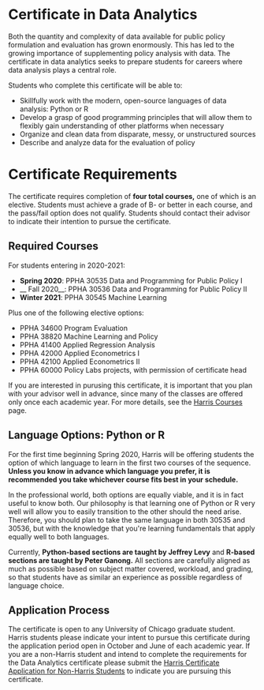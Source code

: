 # Certificate in Data Analytics

Both the quantity and complexity of data available for public policy formulation and evaluation has grown enormously. This has led to the growing importance of supplementing policy analysis with data. The certificate in data analytics seeks to prepare students for careers where data analysis plays a central role.

Students who complete this certificate will be able to:

  * Skillfully work with the modern, open-source languages of data analysis: Python or R
  * Develop a grasp of good programming principles that will allow them to flexibly gain understanding of other platforms when necessary
  * Organize and clean data from disparate, messy, or unstructured sources
  * Describe and analyze data for the evaluation of policy
  
# Certificate Requirements

The certificate requires completion of __four total courses,__ one of which is an elective. Students must achieve a grade of B- or better in each course, and the pass/fail option does not qualify. Students should contact their advisor to indicate their intention to pursue the certificate.

## Required Courses

For students entering in 2020-2021:

  * __Spring 2020__: PPHA 30535 Data and Programming for Public Policy I
  * __  Fall 2020__: PPHA 30536 Data and Programming for Public Policy II
  * __Winter 2021__: PPHA 30545 Machine Learning

Plus one of the following elective options:

  * PPHA 34600 Program Evaluation
  * PPHA 38820 Machine Learning and Policy
  * PPHA 41400 Applied Regression Analysis
  * PPHA 42000 Applied Econometrics I
  * PPHA 42100 Applied Econometrics II
  * PPHA 60000 Policy Labs projects, with permission of certificate head
  
If you are interested in purusing this certificate, it is important that you plan with your advisor well in advance, since many of the classes are offered only once each academic year. For more details, see the [Harris Courses](https://harris.uchicago.edu/academics/programs-degrees/courses) page.

## Language Options: Python or R

For the first time beginning Spring 2020, Harris will be offering students the option of which language to learn in the first two courses of the sequence. __Unless you know in advance which language you prefer, it is recommended you take whichever course fits best in your schedule.__

In the professional world, both options are equally viable, and it is in fact useful to know both. Our philosophy is that learning one of Python or R very well will allow you to easily transition to the other should the need arise. Therefore, you should plan to take the same language in both 30535 and 30536, but with the knowledge that you're learning fundamentals that apply equally well to both languages.

Currently, __Python-based sections are taught by Jeffrey Levy__ and __R-based sections are taught by Peter Ganong.__ All sections are carefully aligned as much as possible based on subject matter covered, workload, and grading, so that students have as similar an experience as possible regardless of language choice.

## Application Process

The certificate is open to any University of Chicago graduate student. Harris students please indicate your intent to pursue this certificate during the application period open in October and June of each academic year. If you are a non-Harris student and intend to complete the requirements for the Data Analytics certificate please submit the [Harris Certificate Application for Non-Harris Students](https://uchicagoharris.wufoo.com/forms/zas37xd039saly/) to indicate you are pursuing this certificate. 